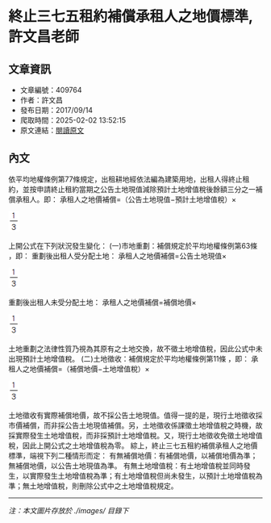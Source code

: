 # 終止三七五租約補償承租人之地價標準,許文昌老師

## 文章資訊
- 文章編號：409764
- 作者：許文昌
- 發布日期：2017/09/14
- 爬取時間：2025-02-02 13:52:15
- 原文連結：[閱讀原文](https://real-estate.get.com.tw/Columns/detail.aspx?no=409764)

## 內文
依平均地權條例第77條規定，出租耕地經依法編為建築用地，出租人得終止租約，並按申請終止租約當期之公告土地現值減除預計土地增值稅後餘額三分之一補償承租人。即：
承租人之地價補償=（公告土地現值−預計土地增值稅）×

![圖片](./images/409764_98feecdd46f854810fa294b70b5ab193.png)

上開公式在下列狀況發生變化：
(一)市地重劃：補償規定於平均地權條例第63條
，即：
重劃後出租人受分配土地：
承租人之地價補償=公告土地現值×

![圖片](./images/409764_98feecdd46f854810fa294b70b5ab193.png)

重劃後出租人未受分配土地：
承租人之地價補償=補償地價×

![圖片](./images/409764_98feecdd46f854810fa294b70b5ab193.png)

土地重劃之法律性質乃視為其原有之土地交換，故不徵土地增值稅，因此公式中未出現預計土地增值稅。
(二)土地徵收：補償規定於平均地權條例第11條
，即：
承租人之地價補償=（補償地價−土地增值稅）×

![圖片](./images/409764_98feecdd46f854810fa294b70b5ab193.png)

土地徵收有實際補償地價，故不採公告土地現值。值得一提的是，現行土地徵收採市價補償，而非採公告土地現值補償。另，土地徵收係課徵土地增值稅之時機，故採實際發生土地增值稅，而非採預計土地增值稅。又，現行土地徵收免徵土地增值稅，因此上開公式之土地增值稅為零。
綜上，終止三七五租約補償承租人之地價標準，端視下列二種情形而定：
有無補償地價：有補償地價，以補償地價為準；無補償地價，以公告土地現值為準。
有無土地增值稅：有土地增值稅並同時發生，以實際發生土地增值稅為準；有土地增值稅但尚未發生，以預計土地增值稅為準；無土地增值稅，則刪除公式中之土地增值稅規定。

---
*注：本文圖片存放於 ./images/ 目錄下*
